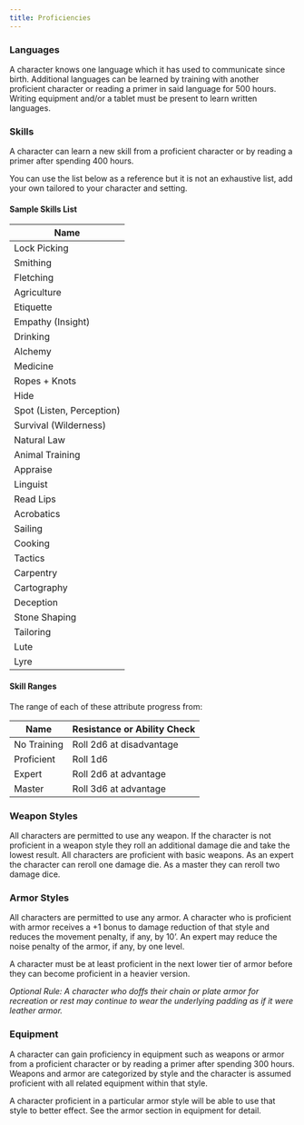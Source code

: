 ```yaml
---
title: Proficiencies
---
```


### Languages

A character knows one language which it has used to communicate since birth. Additional languages can be learned by training with another proficient character or reading a primer in said language for 500 hours. Writing equipment and/or a tablet must be present to learn written languages.


### Skills

A character can learn a new skill from a proficient character or by reading a primer after spending 400 hours.

You can use the list below as a reference but it is not an exhaustive list, add your own tailored to your character and setting.


#### Sample Skills List

| Name                      |
| ------------------------- |
| Lock Picking              |
| Smithing                  |
| Fletching                 |
| Agriculture               |
| Etiquette                 |
| Empathy (Insight)         |
| Drinking                  |
| Alchemy                   |
| Medicine                  |
| Ropes + Knots             |
| Hide                      |
| Spot (Listen, Perception) |
| Survival (Wilderness)     |
| Natural Law               |
| Animal Training           |
| Appraise                  |
| Linguist                  |
| Read Lips                 |
| Acrobatics                |
| Sailing                   |
| Cooking                   |
| Tactics                   |
| Carpentry                 |
| Cartography               |
| Deception                 |
| Stone Shaping             |
| Tailoring                 |
| Lute                      |
| Lyre                      |


#### Skill Ranges

The range of each of these attribute progress from:

| Name        | Resistance or Ability Check     |
| ----------- | ------------------------------- |
| No Training | Roll 2d6 at disadvantage        |
| Proficient  | Roll 1d6                        |
| Expert      | Roll 2d6 at advantage           |
| Master      | Roll 3d6 at advantage           |


### Weapon Styles

All characters are permitted to use any weapon. If the character is not proficient in a weapon style they roll an additional damage die and take the lowest result. All characters are proficient with basic weapons. As an expert the character can reroll one damage die. As a master they can reroll two damage dice.


### Armor Styles

All characters are permitted to use any armor. A character who is proficient with armor receives a +1 bonus to damage reduction of that style and reduces the movement penalty, if any, by 10’. An expert may reduce the noise penalty of the armor, if any, by one level.

A character must be at least proficient in the next lower tier of armor before they can become proficient in a heavier version.

_Optional Rule: A character who doffs their chain or plate armor for recreation or rest may continue to wear the underlying padding as if it were leather armor._


### Equipment

A character can gain proficiency in equipment such as weapons or armor from a proficient character or by reading a primer after spending 300 hours. Weapons and armor are categorized by style and the character is assumed proficient with all related equipment within that style.

A character proficient in a particular armor style will be able to use that style to better effect. See the armor section in equipment for detail.